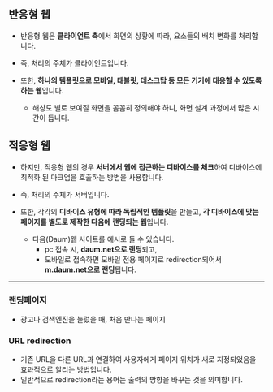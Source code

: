 
## 반응형 웹
 - 반응형 웹은 **클라이언트 측**에서 화면의 상황에 따라, 요소들의 배치 변화를 처리합니다.
 - 즉, 처리의 주체가 클라이언트입니다.

 - 또한, **하나의 템플릿으로 모바일, 태블릿, 데스크탑 등 모든 기기에 대응할 수 있도록 하는 웹**입니다.
    - 해상도 별로 보여질 화면을 꼼꼼히 정의해야 하니, 화면 설계 과정에서 많은 시간이 듭니다.

## 적응형 웹
 - 하지만, 적응형 웹의 경우 **서버에서 웹에 접근하는 디바이스를 체크**하여 디바이스에 최적화 된 마크업을 호출하는 방법을 사용합니다.
 - 즉, 처리의 주체가 서버입니다.

 - 또한, 각각의 **디바이스 유형에 따라 독립적인 템플릿**을 만들고, **각 디바이스에 맞는 페이지를 별도로 제작한 다음에 랜딩되는 웹**입니다.
    - 다음(Daum)웹 사이트를 예시로 들 수 있습니다.
        - pc 접속 시, **daum.net으로 랜딩**되고,
        - 모바일로 접속하면 모바일 전용 페이지로 redirection되어서 **m.daum.net으로 랜딩**됩니다.

---

### 랜딩페이지
 - 광고나 검색엔진을 눌렀을 때, 처음 만나는 페이지

### URL redirection
 - 기존 URL을 다른 URL과 연결하여 사용자에게 페이지 위치가 새로 지정되었음을 효과적으로 알리는 방법입니다.
 - 일반적으로 redirection라는 용어는 출력의 방향을 바꾸는 것을 의미합니다.